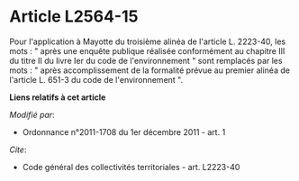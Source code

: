 # Article L2564-15

Pour l'application à Mayotte du troisième alinéa de l'article L. 2223-40, les mots : " après une enquête publique réalisée
conformément au chapitre III du titre II du livre Ier du code de l'environnement " sont remplacés par les mots : " après
accomplissement de la formalité prévue au premier alinéa de l'article L. 651-3 du code de l'environnement ".

**Liens relatifs à cet article**

_Modifié par_:

  - Ordonnance n°2011-1708 du 1er décembre 2011 - art. 1

_Cite_:

  - Code général des collectivités territoriales - art. L2223-40
